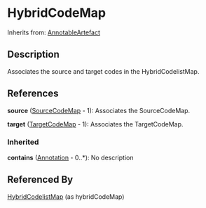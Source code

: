
# HybridCodeMap

Inherits from: [AnnotableArtefact](../Base/AnnotableArtefact.md)



## Description

Associates the source and target codes in the HybridCodelistMap.




## References

**source** ([SourceCodeMap](SourceCodeMap.md) - 1): Associates the SourceCodeMap.

**target** ([TargetCodeMap](TargetCodeMap.md) - 1): Associates the TargetCodeMap.

### Inherited

**contains** ([Annotation](../Base/Annotation.md) - 0..*): No description


## Referenced By

[HybridCodelistMap](HybridCodelistMap.md) (as hybridCodeMap)


